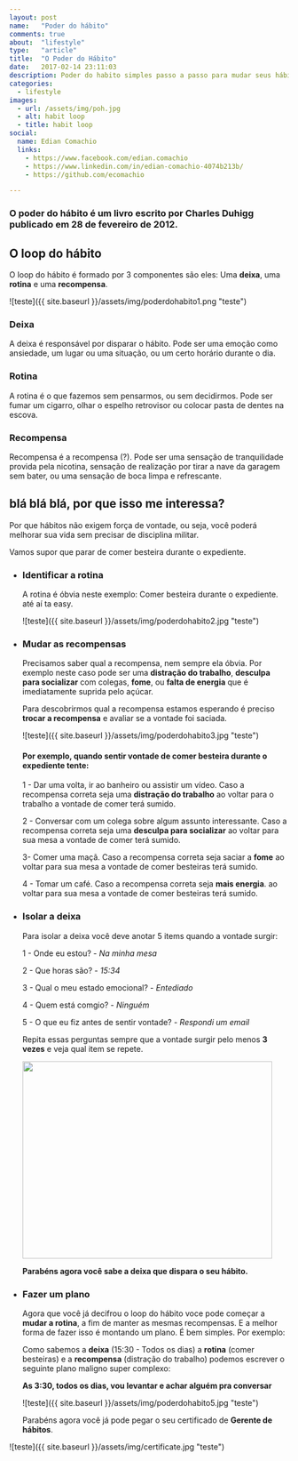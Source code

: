 ```yaml
---
layout: post
name:   "Poder do hábito"
comments: true
about:  "lifestyle"
type:   "article"
title:  "O Poder do Hábito"
date:   2017-02-14 23:11:03
description: Poder do habito simples passo a passo para mudar seus hábitos
categories: 
  - lifestyle
images:
  - url: /assets/img/poh.jpg
  - alt: habit loop
  - title: habit loop
social:
  name: Edian Comachio
  links:
    - https://www.facebook.com/edian.comachio    
    - https://www.linkedin.com/in/edian-comachio-4074b213b/    
    - https://github.com/ecomachio    

---
```


### O poder do hábito é um livro escrito por Charles Duhigg publicado em 28 de fevereiro de 2012.

O loop do hábito
----------
O loop do hábito é formado por 3 componentes são eles: Uma **deixa**, uma **rotina** e uma **recompensa**.

>
  ![teste]({{ site.baseurl }}/assets/img/poderdohabito1.png "teste")

### Deixa
A deixa é responsável por disparar o hábito. Pode ser uma emoção como ansiedade, um lugar ou uma situação, ou um certo horário durante o dia.

### Rotina
A rotina é o que fazemos sem pensarmos, ou sem decidirmos. Pode ser fumar um cigarro, olhar o espelho retrovisor ou colocar pasta de dentes na escova.

### Recompensa
Recompensa é a recompensa (?). Pode ser uma sensação de tranquilidade provida pela nicotina, sensação de realização por tirar a nave da garagem sem bater, ou uma sensação de boca limpa e refrescante.


blá blá blá, por que isso me interessa?
---------------------------------------

Por que hábitos não exigem força de vontade, ou seja, você poderá melhorar sua vida sem precisar de disciplina militar.

Vamos supor que parar de comer besteira durante o expediente.

  - ### Identificar a rotina

    A rotina é óbvia neste exemplo: Comer besteira durante o expediente. até aí ta easy.

    >
      ![teste]({{ site.baseurl }}/assets/img/poderdohabito2.jpg "teste")

  - ### Mudar as recompensas
    Precisamos saber qual a recompensa, nem sempre ela óbvia. Por exemplo neste caso pode ser uma **distração do trabalho**, **desculpa para socializar** com colegas, **fome**, ou **falta de energia** que é imediatamente suprida pelo açúcar.

    Para descobrirmos qual a recompensa estamos esperando é preciso **trocar a recompensa** e avaliar se a vontade foi saciada.

    >
      ![teste]({{ site.baseurl }}/assets/img/poderdohabito3.jpg "teste")

    #### Por exemplo, quando sentir vontade de comer besteira durante o expediente tente:

    1 - Dar uma volta, ir ao banheiro ou assistir um vídeo. Caso a recompensa correta seja uma **distração do trabalho** ao voltar para o trabalho a vontade de comer terá sumido.

    2 - Conversar com um colega sobre algum assunto interessante. Caso a recompensa correta seja uma **desculpa para socializar** ao voltar para sua mesa a vontade de comer terá sumido.

    3- Comer uma maçã. Caso a recompensa correta seja saciar a **fome** ao voltar para sua mesa a vontade de comer besteiras terá sumido.

    4 - Tomar um café. Caso a recompensa correta seja **mais energia**. ao voltar para sua mesa a vontade de comer besteiras terá sumido.

  - ### Isolar a deixa

    Para isolar a deixa você deve anotar 5 items quando a vontade surgir:

    1 - Onde eu estou? - *Na minha mesa*

    2 - Que horas são? - *15:34*

    3 - Qual o meu estado emocional? - *Entediado*

    4 - Quem está comgio? - *Ninguém*

    5 - O que eu fiz antes de sentir vontade? - *Respondi um email*

    Repita essas perguntas sempre que a vontade surgir pelo menos **3 vezes** e veja qual item se repete.

    >      
      <img src="{{ site.baseurl }}/assets/img/poderdohabito4.jpg" width="450" height="355">

    **Parabéns agora você sabe a deixa que dispara o seu hábito.**

  - ### Fazer um plano
    Agora que você já decifrou o loop do hábito voce pode começar a **mudar a rotina**, a fim de manter as mesmas recompensas. E a melhor forma de fazer isso é montando um plano. É bem simples. Por exemplo:

      Como sabemos a **deixa** (15:30 - Todos os dias) a **rotina** (comer besteiras) e a **recompensa** (distração do trabalho) podemos escrever o seguinte plano maligno super complexo:

      **As 3:30, todos os dias, vou levantar e achar alguém pra conversar**

    >
      ![teste]({{ site.baseurl }}/assets/img/poderdohabito5.jpg "teste")    

    Parabéns agora você já pode pegar o seu certificado de **Gerente de hábitos**.

>
  ![teste]({{ site.baseurl }}/assets/img/certificate.jpg "teste")
